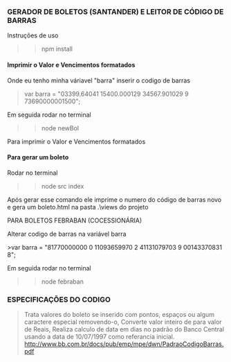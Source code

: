 <h3>GERADOR DE BOLETOS (SANTANDER) E LEITOR DE CÓDIGO DE BARRAS</h1>

Instruções de uso

>>npm install

<h4>Imprimir o Valor e Vencimentos formatados</h4>
   
Onde eu tenho minha váriavel "barra" inserir o codigo de barras

>var barra = "03399.64041 15400.000129 34567.901029 9 73690000001500";

Em seguida rodar no terminal 
>>node newBol 

Para imprimir o Valor e Vencimentos formatados

<h4>Para gerar um boleto</h4>

Rodar no terminal 

>>node src index 

Após gerar esse comando ele imprime o numero do código de barras novo e gera um boleto.html na pasta .\views do projeto

PARA BOLETOS FEBRABAN (COCESSIONÁRIA)

<p>Alterar codigo de barras na variável barra<p>
>var barra = "81770000000 0 11093659970 2 41131079703 9 00143370831 8";

Em seguida rodar no terminal
>> node febraban

<h3>ESPECIFICAÇÕES DO CODIGO</h3>

>Trata valores do boleto se inserido com pontos, espaços ou algum caractere especial removendo-o,
>Converte valor inteiro de para valor de Reais,
>Realiza calculo de data em dias no padrão do Banco Central usando a data de 10/07/1997 como referancia inicial. http://www.bb.com.br/docs/pub/emp/mpe/dwn/PadraoCodigoBarras.pdf
